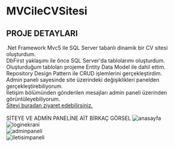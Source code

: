 # MVCileCVSitesi 
## PROJE DETAYLARI
.Net Framework Mvc5 ile SQL Server tabanlı dinamik bir CV sitesi oluşturdum. <br>
DbFirst yaklaşımı ile önce SQL Server'da tablolarımı oluşturdum. <br>
Oluşturduğum tabloları projeme Entity Data Model ile dahil ettim. <br>
Repository Design Pattern ile CRUD işlemlerini gerçekleştirdim. <br>
Admin paneli sayesinde site üzerindeki değişiklikleri panelden gerçekleştirebiliyorum.<br>
İletişim bölümünden gönderilen mesajları admin paneli üzerinden görüntüleyebiliyorum.<br>
[Siteyi buradan ziyaret edebilirsiniz.](https://omerfarukgunduz.com/)
<br> 
<br>
SİTEYE VE ADMİN PANELİNE AİT BİRKAÇ GÖRSEL
![anasayfa](https://i.hizliresim.com/g2dee3j.jpg) <br>
![loginekrani](https://i.hizliresim.com/aismjm7.jpg) <br>
![adminpaneli](https://i.hizliresim.com/f6hurri.jpg) <br>
![iletisimpaneli](https://i.hizliresim.com/9hgeum7.jpg) <br>
